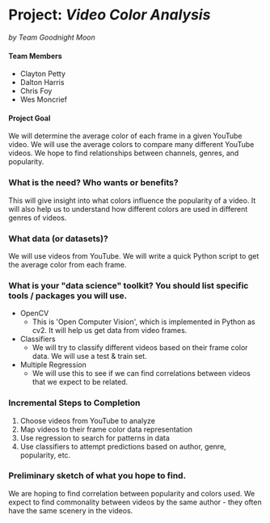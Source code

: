 # Project: *Video Color Analysis*
*by Team Goodnight Moon*

#### Team Members
- Clayton Petty
- Dalton Harris  
- Chris Foy
- Wes Moncrief

#### Project Goal
We will determine the average color of each frame in a given YouTube video. We will use the average colors to compare many different YouTube videos. We hope to find relationships between channels, genres, and popularity.

### What is the need? Who wants or benefits?
This will give insight into what colors influence the popularity of a video. It will also help us to understand how different colors are used in different genres of videos.

### What data (or datasets)?
We will use videos from YouTube. We will write a quick Python script to get the average color from each frame.

### What is your "data science" toolkit? You should list specific tools / packages you will use.
- OpenCV
  - This is 'Open Computer Vision', which is implemented in Python as cv2. It will help us get data from video frames.
- Classifiers
  - We will try to classify different videos based on their frame color data. We will use a test & train set.
- Multiple Regression
  - We will use this to see if we can find correlations between videos that we expect to be related.

### Incremental Steps to Completion
1. Choose videos from YouTube to analyze
2. Map videos to their frame color data representation
3. Use regression to search for patterns in data
4. Use classifiers to attempt predictions based on author, genre, popularity, etc.


### Preliminary sketch of what you hope to find.
We are hoping to find correlation between popularity and colors used. We expect to find commonality between videos by the same author - they often have the same scenery in the videos.
